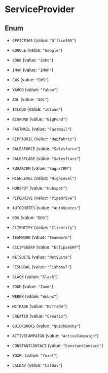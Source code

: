 

# ServiceProvider

## Enum


* `OFFICE365` (value: `"Office365"`)

* `GOOGLE` (value: `"Google"`)

* `ZOHO` (value: `"Zoho"`)

* `IMAP` (value: `"IMAP"`)

* `EWS` (value: `"EWS"`)

* `YAHOO` (value: `"Yahoo"`)

* `AOL` (value: `"AOL"`)

* `ICLOUD` (value: `"iCloud"`)

* `BIGPOND` (value: `"BigPond"`)

* `FASTMAIL` (value: `"Fastmail"`)

* `REPFABRIC` (value: `"Repfabric"`)

* `SALESFORCE` (value: `"Salesforce"`)

* `SALESFLARE` (value: `"Salesflare"`)

* `SUGARCRM` (value: `"SugarCRM"`)

* `HIGHLEVEL` (value: `"HighLevel"`)

* `HUBSPOT` (value: `"Hubspot"`)

* `PIPEDRIVE` (value: `"Pipedrive"`)

* `AUTOQUOTES` (value: `"AutoQuotes"`)

* `DDS` (value: `"DDS"`)

* `CLIENTIFY` (value: `"Clientify"`)

* `TEAMWORK` (value: `"Teamwork"`)

* `ECLIPSEERP` (value: `"EclipseERP"`)

* `NETSUITE` (value: `"NetSuite"`)

* `FISHBOWL` (value: `"Fishbowl"`)

* `SLACK` (value: `"Slack"`)

* `ZOOM` (value: `"Zoom"`)

* `WEBEX` (value: `"Webex"`)

* `MCTRADE` (value: `"MCTrade"`)

* `CREATIO` (value: `"Creatio"`)

* `QUICKBOOKS` (value: `"QuickBooks"`)

* `ACTIVECAMPAIGN` (value: `"ActiveCampaign"`)

* `CONSTANTCONTACT` (value: `"ConstantContact"`)

* `YOXEL` (value: `"Yoxel"`)

* `CALDAV` (value: `"CalDav"`)



